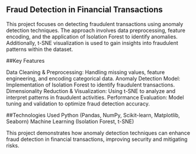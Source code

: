 ## Fraud Detection in Financial Transactions

This project focuses on detecting fraudulent transactions using anomaly detection techniques. The approach involves data preprocessing, feature encoding, and the application of Isolation Forest to identify anomalies. Additionally, t-SNE visualization is used to gain insights into fraudulent patterns within the dataset.

##Key Features

Data Cleaning & Preprocessing: Handling missing values, feature engineering, and encoding categorical data.
Anomaly Detection Model: Implementation of Isolation Forest to identify fraudulent transactions.
Dimensionality Reduction & Visualization: Using t-SNE to analyze and interpret patterns in fraudulent activities.
Performance Evaluation: Model tuning and validation to optimize fraud detection accuracy.

##Technologies Used
Python (Pandas, NumPy, Scikit-learn, Matplotlib, Seaborn)
Machine Learning (Isolation Forest, t-SNE)

This project demonstrates how anomaly detection techniques can enhance fraud detection in financial transactions, improving security and mitigating risks. 

